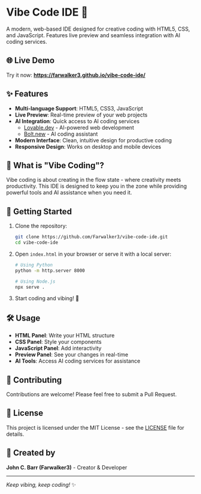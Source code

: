 # Vibe Code IDE 🚀

A modern, web-based IDE designed for creative coding with HTML5, CSS, and JavaScript. Features live preview and seamless integration with AI coding services.

## 🌐 **Live Demo**
Try it now: **https://farwalker3.github.io/vibe-code-ide/**

## ✨ Features

- **Multi-language Support**: HTML5, CSS3, JavaScript
- **Live Preview**: Real-time preview of your web projects
- **AI Integration**: Quick access to AI coding services
  - [Lovable.dev](https://lovable.dev) - AI-powered web development
  - [Bolt.new](https://bolt.new) - AI coding assistant
- **Modern Interface**: Clean, intuitive design for productive coding
- **Responsive Design**: Works on desktop and mobile devices

## 🎯 What is "Vibe Coding"?

Vibe coding is about creating in the flow state - where creativity meets productivity. This IDE is designed to keep you in the zone while providing powerful tools and AI assistance when you need it.

## 🚀 Getting Started

1. Clone the repository:
   ```bash
   git clone https://github.com/Farwalker3/vibe-code-ide.git
   cd vibe-code-ide
   ```

2. Open `index.html` in your browser or serve it with a local server:
   ```bash
   # Using Python
   python -m http.server 8000
   
   # Using Node.js
   npx serve .
   ```

3. Start coding and vibing! 🎵

## 🛠️ Usage

- **HTML Panel**: Write your HTML structure
- **CSS Panel**: Style your components
- **JavaScript Panel**: Add interactivity
- **Preview Panel**: See your changes in real-time
- **AI Tools**: Access AI coding services for assistance

## 🤝 Contributing

Contributions are welcome! Please feel free to submit a Pull Request.

## 📄 License

This project is licensed under the MIT License - see the [LICENSE](LICENSE) file for details.

## 🎨 Created by

**John C. Barr (Farwalker3)** - Creator & Developer

---

*Keep vibing, keep coding!* ✨